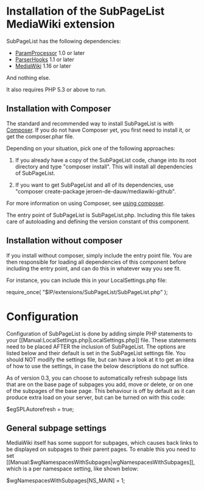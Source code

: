 Installation of the SubPageList MediaWiki extension
===================================================

SubPageList has the following dependencies:

* [ParamProcessor](https://www.mediawiki.org/wiki/Extension:ParamProcessor) 1.0 or later
* [ParserHooks](https://github.com/wikimedia/mediawiki-extensions-ParserHooks/blob/master/README.md) 1.1 or later
* [MediaWiki](https://www.mediawiki.org/) 1.16 or later

And nothing else.

It also requires PHP 5.3 or above to run.

Installation with Composer
--------------------------

The standard and recommended way to install SubPageList is with [Composer](http://getcomposer.org).
If you do not have Composer yet, you first need to install it, or get the composer.phar file.

Depending on your situation, pick one of the following approaches:

1. If you already have a copy of the SubPageList code, change into its root
directory and type "composer install". This will install all dependencies of SubPageList.

2. If you want to get SubPageList and all of its dependencies, use
"composer create-package jeroen-de-dauw/mediawiki-github".

For more information on using Composer, see [using composer](http://getcomposer.org/doc/01-basic-usage.md).

The entry point of SubPageList is SubPageList.php. Including this file
takes care of autoloading and defining the version constant of this component.

Installation without composer
-----------------------------

If you install without composer, simply include the entry point file. You are then
responsible for loading all dependencies of this component before including the
entry point, and can do this in whatever way you see fit.

For instance, you can include this in your LocalSettings.php file:

  require_once( "$IP/extensions/SubPageList/SubPageList.php" );

Configuration
=============

Configuration of SubPageList is done by adding simple PHP statements to your [[Manual:LocalSettings.php|LocalSettings.php]]
file. These statements need to be placed AFTER the inclusion of SubPageList. The options are listed below and their default
is set in the SubPageList settings file.
You should NOT modify the settings file, but can have a look at it to get an idea of how to use the
settings, in case the below descriptions do not suffice.

As of version 0.3, you can choose to automatically refresh subpage lists
that are on the base page of subpages you add, move or delete, or on one
of the subpages of the base page. This behaviour is off by default as it
can produce extra load on your server, but can be turned on with this code:

$egSPLAutorefresh = true;

General subpage settings
------------------------

MediaWiki itself has some support for subpages, which causes back links
to be displayed on subpages to their parent pages. To enable this you
need to set [[Manual:$wgNamespacesWithSubpages|wgNamespacesWithSubpages]],
which is a per namespace setting, like shown below:

$wgNamespacesWithSubpages[NS_MAIN] = 1;